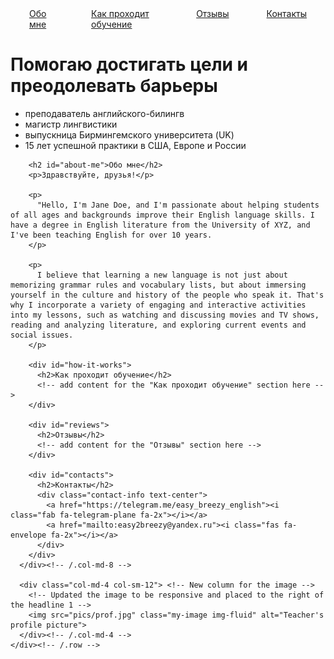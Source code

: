<html lang="en">

<head>
  <meta charset="UTF-8">
  <meta name="viewport" content="width=device-width, initial-scale=1">
  <title>Easy Breezy English</title>

  <!-- Add Bootstrap CSS and JS -->
  <link href="https://cdn.jsdelivr.net/npm/bootstrap@5.3.0-alpha1/dist/css/bootstrap.min.css" rel="stylesheet" integrity="sha384-KyZXEAg3QhqLMpG8r+Knujsl5/XVU5K5y5f38F6UmJgf5gDJz3xjm75UaKdMRKf" crossorigin="anonymous">
  <script src="https://cdn.jsdelivr.net/npm/@popperjs/core@2.11.6/dist/umd/popper.min.js" integrity="sha384-oBqDVmMz4fnFO9gybBud7TlRbs/ic4AwGcFZOxg5DpPt8EgeUIgIwzjWfXQKWA3" crossorigin="anonymous"></script>
  <script src="https://cdn.jsdelivr.net/npm/bootstrap@5.3.0-alpha1/dist/js/bootstrap.min.js" integrity="sha384-cn7l7gDp0eyniUwwAZgrzD06kc/tftFf19TOAs2zVinnD/C7E91j9yyk5//jjpt/" crossorigin="anonymous"></script>

  <!-- Add Font Awesome icons -->
  <link rel="stylesheet" href="https://cdnjs.cloudflare.com/ajax/libs/font-awesome/6.1.0/css/all.min.css">

  <style>
    /* Updated styles for the image */
    .my-image {
      width: 100%; /* The image will now take up the full width of the column */
      height: auto;
      margin-top: 30px;
      margin-bottom: 30px;
    }

    /* Updated styles for the navigation menu */
    .my-nav {
      display: flex;
      justify-content: center;
      margin-bottom: 30px;
    }

    .my-nav a {
      margin-right: 30px;
      margin-left: 30px;
    }

    /* Media query for small devices */
    @media only screen and (max-width: 600px) {
      .my-nav a {
        margin-right: 15px;
        margin-left: 15px;
      }
    }
  </style>
</head>

<body>
  <nav class="my-nav">
    <a href="#about-me">Обо мне</a>
    <a href="#how-it-works">Как проходит обучение</a>
    <a href="#reviews">Отзывы</a>
    <a href="#contacts">Контакты</a>
  </nav>

  <!-- Use Bootstrap's grid system for the main content -->
  <div class="container">
    <div class="row">
      <div class="col-md-8 col-sm-12"> <!-- Updated column size for the headline 1 content -->
        <h1>Помогаю достигать цели и преодолевать барьеры</h1>
        <ul>
          <li>преподаватель английского-билингв</li>
          <li>магистр лингвистики</li>
          <li>выпускница Бирмингемского университета (UK)</li>
          <li>15 лет успешной практики в США, Европе и России</li>
        </ul>

        <h2 id="about-me">Обо мне</h2>
        <p>Здравствуйте, друзья!</p>

        <p>
          "Hello, I'm Jane Doe, and I'm passionate about helping students of all ages and backgrounds improve their English language skills. I have a degree in English literature from the University of XYZ, and I've been teaching English for over 10 years.
        </p>

        <p>
          I believe that learning a new language is not just about memorizing grammar rules and vocabulary lists, but about immersing yourself in the culture and history of the people who speak it. That's why I incorporate a variety of engaging and interactive activities into my lessons, such as watching and discussing movies and TV shows, reading and analyzing literature, and exploring current events and social issues.
        </p>

        <div id="how-it-works">
          <h2>Как проходит обучение</h2>
          <!-- add content for the "Как проходит обучение" section here -->
        </div>

        <div id="reviews">
          <h2>Отзывы</h2>
          <!-- add content for the "Отзывы" section here -->
        </div>

        <div id="contacts">
          <h2>Контакты</h2>
          <div class="contact-info text-center">
            <a href="https://telegram.me/easy_breezy_english"><i class="fab fa-telegram-plane fa-2x"></i></a>
            <a href="mailto:easy2breezy@yandex.ru"><i class="fas fa-envelope fa-2x"></i></a>
          </div>
        </div>
      </div><!-- /.col-md-8 -->

      <div class="col-md-4 col-sm-12"> <!-- New column for the image -->
        <!-- Updated the image to be responsive and placed to the right of the headline 1 -->
        <img src="pics/prof.jpg" class="my-image img-fluid" alt="Teacher's profile picture">
      </div><!-- /.col-md-4 -->
    </div><!-- /.row -->
  </div><!-- /.container -->

</body>

</html>
